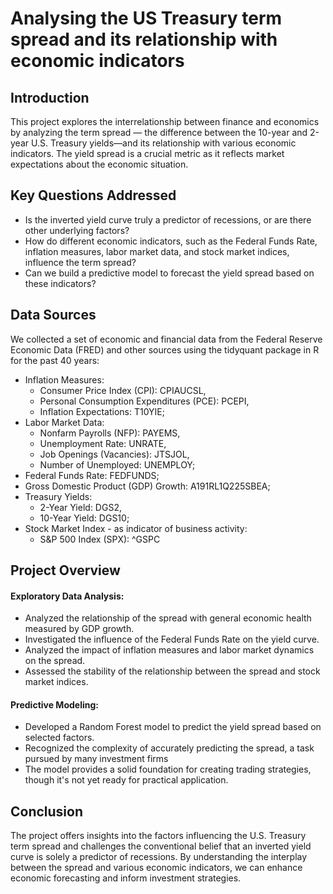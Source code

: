 # Analysing the US Treasury term spread and its relationship with economic indicators

## Introduction 
This project explores the interrelationship between finance and economics by analyzing the term spread — the difference between the 10-year and 2-year U.S. Treasury yields—and its relationship with various economic indicators. The yield spread is a crucial metric as it reflects market expectations about the economic situation.

## Key Questions Addressed
- Is the inverted yield curve truly a predictor of recessions, or are there other underlying factors?
- How do different economic indicators, such as the Federal Funds Rate, inflation measures, labor market data, and stock market indices, influence the term spread?
- Can we build a predictive model to forecast the yield spread based on these indicators?

## Data Sources

We collected a set of economic and financial data from the Federal Reserve Economic Data (FRED) and other sources using the tidyquant package in R for the past 40 years:
- Inflation Measures:
  - Consumer Price Index (CPI): CPIAUCSL,
  - Personal Consumption Expenditures (PCE): PCEPI,
  - Inflation Expectations: T10YIE;
- Labor Market Data:
  - Nonfarm Payrolls (NFP): PAYEMS,
  - Unemployment Rate: UNRATE,
  - Job Openings (Vacancies): JTSJOL,
  - Number of Unemployed: UNEMPLOY;
- Federal Funds Rate: FEDFUNDS;
- Gross Domestic Product (GDP) Growth: A191RL1Q225SBEA;
- Treasury Yields:
  - 2-Year Yield: DGS2,
  - 10-Year Yield: DGS10;
- Stock Market Index - as indicator of business activity:
  - S&P 500 Index (SPX): ^GSPC

## Project Overview

#### Exploratory Data Analysis: 
- Analyzed the relationship of the spread with general economic health measured by GDP growth.
- Investigated the influence of the Federal Funds Rate on the yield curve.
- Analyzed the impact of inflation measures and labor market dynamics on the spread.
- Assessed the stability of the relationship between the spread and stock market indices.

#### Predictive Modeling: 
- Developed a Random Forest model to predict the yield spread based on selected factors.
- Recognized the complexity of accurately predicting the spread, a task pursued by many investment firms
- The model provides a solid foundation for creating trading strategies, though it's not yet ready for practical application.

## Conclusion
The project offers insights into the factors influencing the U.S. Treasury term spread and challenges the conventional belief that an inverted yield curve is solely a predictor of recessions. By understanding the interplay between the spread and various economic indicators, we can enhance economic forecasting and inform investment strategies.


